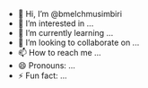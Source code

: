 - 👋 Hi, I’m @bmelchmusimbiri
- 👀 I’m interested in ...
- 🌱 I’m currently learning ...
- 💞️ I’m looking to collaborate on ...
- 📫 How to reach me ...
- 😄 Pronouns: ...
- ⚡ Fun fact: ...

<!---
bmelchmusimbiri/bmelchmusimbiri is a ✨ special ✨ repository because its `README.md` (this file) appears on your GitHub profile.
You can click the Preview link to take a look at your changes.
--->

